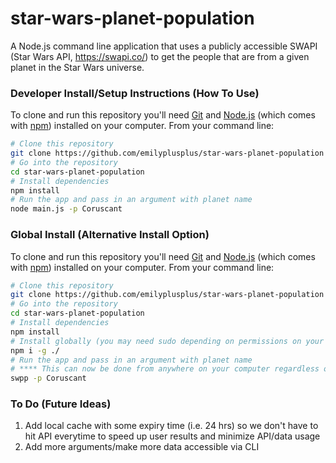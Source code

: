 # star-wars-planet-population
A Node.js command line application that uses a publicly accessible SWAPI (Star Wars API, https://swapi.co/) to get the people that are from a given planet in the Star Wars universe.


### Developer Install/Setup Instructions (How To Use) 
To clone and run this repository you'll need [Git](https://git-scm.com) and [Node.js](https://nodejs.org/en/download/) (which comes with [npm](http://npmjs.com)) installed on your computer. From your command line: 

```bash
# Clone this repository
git clone https://github.com/emilyplusplus/star-wars-planet-population
# Go into the repository
cd star-wars-planet-population
# Install dependencies
npm install
# Run the app and pass in an argument with planet name
node main.js -p Coruscant
```

### Global Install (Alternative Install Option)
To clone and run this repository you'll need [Git](https://git-scm.com) and [Node.js](https://nodejs.org/en/download/) (which comes with [npm](http://npmjs.com)) installed on your computer. From your command line: 

```bash
# Clone this repository
git clone https://github.com/emilyplusplus/star-wars-planet-population
# Go into the repository
cd star-wars-planet-population
# Install dependencies
npm install
# Install globally (you may need sudo depending on permissions on your computer)
npm i -g ./
# Run the app and pass in an argument with planet name
# **** This can now be done from anywhere on your computer regardless of pwd ****
swpp -p Coruscant
```

### To Do (Future Ideas)
1. Add local cache with some expiry time (i.e. 24 hrs) so we don't have to hit API everytime to speed up user results and minimize API/data usage
2. Add more arguments/make more data accessible via CLI
